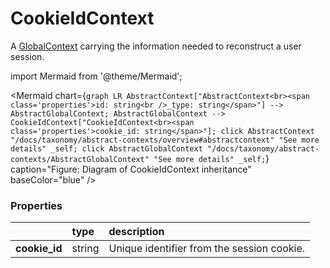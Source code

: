 # CookieIdContext

A [GlobalContext](/docs/taxonomy/global-contexts) carrying the information needed to reconstruct a user session.

import Mermaid from '@theme/Mermaid';

<Mermaid chart={`
	graph LR
		AbstractContext["AbstractContext<br><span class='properties'>id: string<br />_type: string</span>"] --> AbstractGlobalContext;
    AbstractGlobalContext --> CookieIdContext["CookieIdContext<br><span class='properties'>cookie_id: string</span>"];
    click AbstractContext "/docs/taxonomy/abstract-contexts/overview#abstractcontext" "See more details" _self;
    click AbstractGlobalContext "/docs/taxonomy/abstract-contexts/AbstractGlobalContext" "See more details" _self;
`} caption="Figure: Diagram of CookieIdContext inheritance" baseColor="blue" />

### Properties
|                | type        | description
| :--            | :--         | :--           
| **cookie_id**  | string      | Unique identifier from the session cookie.
